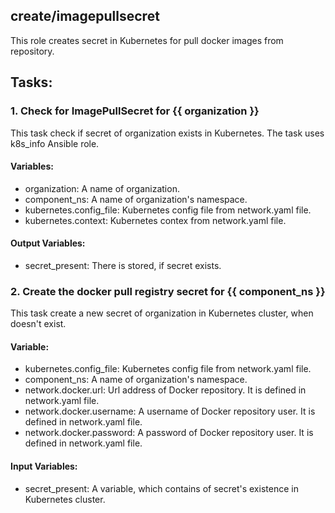 [//]: # (##############################################################################################)
[//]: # (Copyright Accenture. All Rights Reserved.)
[//]: # (SPDX-License-Identifier: Apache-2.0)
[//]: # (##############################################################################################)


## create/imagepullsecret
This role creates secret in Kubernetes for pull docker images from repository.

## Tasks:
### 1. Check for ImagePullSecret for {{ organization }}
This task check if secret of organization exists in Kubernetes.
The task uses k8s_info Ansible role.

#### Variables:
 - organization: A name of organization.
 - component_ns: A name of organization's namespace.
 - kubernetes.config_file: Kubernetes config file from network.yaml file.
 - kubernetes.context: Kubernetes contex from network.yaml file.
 
#### Output Variables:
 - secret_present: There is stored, if secret exists.

### 2. Create the docker pull registry secret for {{ component_ns }}
This task create a new secret of organization in Kubernetes cluster, when doesn't exist.

#### Variable:
 - kubernetes.config_file: Kubernetes config file from network.yaml file.
 - component_ns: A name of organization's namespace.
 - network.docker.url: Url address of Docker repository. It is defined in network.yaml file.
 - network.docker.username: A username of Docker repository user. It is defined in network.yaml file.
 - network.docker.password: A password of Docker repository user. It is defined in network.yaml file.
 
#### Input Variables:
 - secret_present: A variable, which contains of secret's existence in Kubernetes cluster.